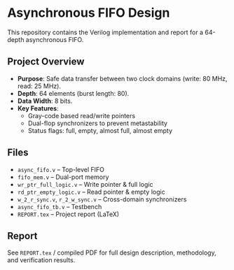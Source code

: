 # Asynchronous FIFO Design

This repository contains the Verilog implementation and report for a 64-depth asynchronous FIFO.

## Project Overview
- **Purpose**: Safe data transfer between two clock domains (write: 80 MHz, read: 25 MHz).  
- **Depth**: 64 elements (burst length: 80).  
- **Data Width**: 8 bits.  
- **Key Features**:
  - Gray-code based read/write pointers
  - Dual-flop synchronizers to prevent metastability
  - Status flags: full, empty, almost full, almost empty

## Files
- `async_fifo.v` – Top-level FIFO  
- `fifo_mem.v` – Dual-port memory  
- `wr_ptr_full_logic.v` – Write pointer & full logic  
- `rd_ptr_empty_logic.v` – Read pointer & empty logic  
- `w_2_r_sync.v`, `r_2_w_sync.v` – Cross-domain synchronizers  
- `async_fifo_tb.v` – Testbench  
- `REPORT.tex` – Project report (LaTeX)  

## Report
See `REPORT.tex` / compiled PDF for full design description, methodology, and verification results.
